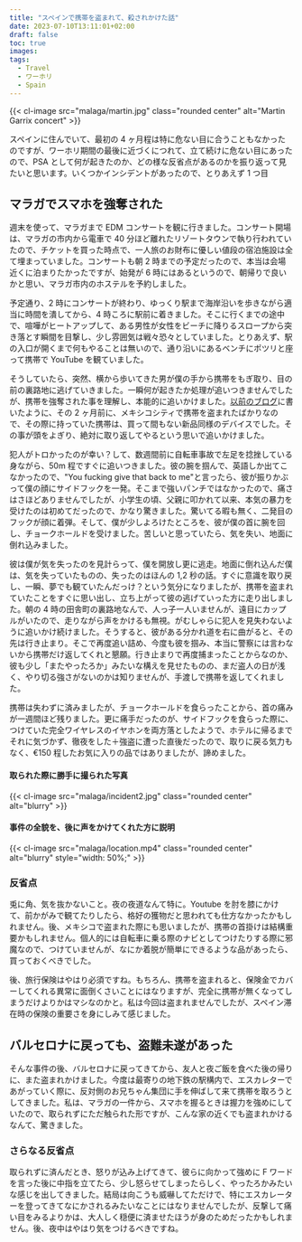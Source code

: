 ```yaml
---
title: "スペインで携帯を盗まれて、殺されかけた話"
date: 2023-07-10T13:11:01+02:00
draft: false
toc: true
images:
tags:
  - Travel
  - ワーホリ
  - Spain
---
```


{{< cl-image src="malaga/martin.jpg" class="rounded center" alt="Martin Garrix concert" >}}

スペインに住んでいて、最初の 4 ヶ月程は特に危ない目に合うこともなかったのですが、ワーホリ期間の最後に近づくにつれて、立て続けに危ない目にあったので、PSA として何が起きたのか、どの様な反省点があるのかを振り返って見たいと思います。いくつかインシデントがあったので、とりあえず 1 つ目

## マラガでスマホを強奪された

週末を使って、マラガまで EDM コンサートを観に行きました。コンサート開場は、マラガの市内から電車で 40 分ほど離れたリゾートタウンで執り行われていたので、チケットを買った時点で、一人旅のお財布に優しい値段の宿泊施設は全て埋まっていました。コンサートも朝 2 時までの予定だったので、本当は会場近くに泊まりたかったですが、始発が 6 時にはあるというので、朝帰りで良いかと思い、マラガ市内のホステルを予約しました。

予定通り、2 時にコンサートが終わり、ゆっくり駅まで海岸沿いを歩きながら適当に時間を潰してから、4 時ころに駅前に着きました。そこに行くまでの途中で、喧嘩がヒートアップして、ある男性が女性をビーチに降りるスロープから突き落とす瞬間を目撃し、少し雰囲気は戦々恐々としていました。とりあえず、駅の入口が開くまで何もやることは無いので、通り沿いにあるベンチにポツリと座って携帯で YouTube を観ていました。

そうしていたら、突然、横から歩いてきた男が僕の手から携帯をもぎ取り、目の前の裏路地に逃げていきました。一瞬何が起きたか処理が追いつきませんでしたが、携帯を強奪された事を理解し、本能的に追いかけました。[以前のブログ](/posts/getting-robbed-in-mexico)に書いたように、その 2 ヶ月前に、メキシコシティで携帯を盗まれたばかりなので、その際に持っていた携帯は、買って間もない新品同様のデバイスでした。その事が頭をよぎり、絶対に取り返してやるという思いで追いかけました。

犯人がトロかったのが幸い？して、数週間前に自転車事故で左足を捻挫している身ながら、50m 程ですぐに追いつきました。彼の腕を掴んで、英語しか出てこなかったので、"You fucking give that back to me"と言ったら、彼が振りかぶって僕の顔にサイドフックを一発。そこまで強いパンチではなかったので、痛さはさほどありませんでしたが、小学生の頃、父親に叩かれて以来、本気の暴力を受けたのは初めてだったので、かなり驚きました。驚いてる暇も無く、二発目のフックが顔に着弾。そして、僕が少しよろけたところを、彼が僕の首に腕を回し、チョークホールドを受けました。苦しいと思っていたら、気を失い、地面に倒れ込みました。

彼は僕が気を失ったのを見計らって、僕を開放し更に逃走。地面に倒れ込んだ僕は、気を失っていたものの、失ったのはほんの 1,2 秒の話。すぐに意識を取り戻し、一瞬、夢でも観ていたんだっけ？という気分になりましたが、携帯を盗まれていたことをすぐに思い出し、立ち上がって彼の逃げていった方に走り出しました。朝の 4 時の田舎町の裏路地なんで、人っ子一人いませんが、遠目にカップルがいたので、走りながら声をかけるも無視。がむしゃらに犯人を見失わないように追いかけ続けました。そうすると、彼がある分かれ道を右に曲がると、その先は行き止まり。そこで再度追い詰め、今度も彼を掴み、本当に警察には言わないから携帯だけ返してくれと懇願。行き止まりで再度捕まったことからなのか、彼も少し「またやったろか」みたいな構えを見せたものの、まだ盗人の日が浅く、やり切る強さがないのかは知りませんが、手渡しで携帯を返してくれました。

携帯は失わずに済みましたが、チョークホールドを食らったことから、首の痛みが一週間ほど残りました。更に痛手だったのが、サイドフックを食らった際に、つけていた完全ワイヤレスのイヤホンを両方落としたようで、ホテルに帰るまでそれに気づかず、徹夜をした＋強盗に遭った直後だったので、取りに戻る気力もなく、€150 程したお気に入りの品ではありましたが、諦めました。

#### 取られた際に勝手に撮られた写真

{{< cl-image src="malaga/incident2.jpg" class="rounded center" alt="blurry" >}}

#### 事件の全貌を、後に声をかけてくれた方に説明

{{< cl-image src="malaga/location.mp4" class="rounded center" alt="blurry" style="width: 50%;" >}}

### 反省点

兎に角、気を抜かないこと。夜の夜道なんて特に。Youtube を肘を膝にかけて、前かがみで観てたりしたら、格好の獲物だと思われても仕方なかったかもしれません。後、メキシコで盗まれた際にも思いましたが、携帯の首掛けは結構重要かもしれません。個人的には自転車に乗る際のナビとしてつけたりする際に邪魔なので、つけていませんが、なにか着脱が簡単にできるような品があったら、買っておくべきでした。

後、旅行保険はやはり必須ですね。もちろん、携帯を盗まれると、保険金でカバーしてくれる異常に面倒くさいことにはなりますが、完全に携帯が無くなってしまうだけよりかはマシなのかと。私は今回は盗まれませんでしたが、スペイン滞在時の保険の重要さを身にしみて感じました。

## バルセロナに戻っても、盗難未遂があった

そんな事件の後、バルセロナに戻ってきてから、友人と夜ご飯を食べた後の帰りに、また盗まれかけました。今度は最寄りの地下鉄の駅構内で、エスカレターであがっていく際に、反対側のお兄ちゃん集団に手を伸ばして来て携帯を取ろうとしてきました。私は、マラガの一件から、スマホを握るときは握力を強めにしていたので、取られずにただ触られた形ですが、こんな家の近くでも盗まれかけるなんて、驚きました。

### さらなる反省点

取られずに済んだとき、怒りが込み上げてきて、彼らに向かって強めに F ワードを言った後に中指を立てたら、少し怒らせてしまったらしく、やったろかみたいな感じを出してきました。結局は向こうも威嚇してただけで、特にエスカレーターを登ってきてなにかされるみたいなことにはなりませんでしたが、反撃して痛い目をみるよりかは、大人しく穏便に済ませたほうが身のためだったかもしれません。後、夜中はやはり気をつけるべきですね。
